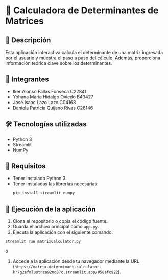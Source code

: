 # 📘 Calculadora de Determinantes de Matrices

## 📌 Descripción
Esta aplicación interactiva calcula el determinante de una matriz ingresada por el usuario y muestra el paso a paso del cálculo. Además, proporciona información teórica clave sobre los determinantes.

## 🧩 Integrantes
- Iker Alonso Fallas Fonseca C22841
- Yohana María Hidalgo Oviedo B43427
- José Isaac Lazo Lazo C04168
- Daniela Patricia Quijano Rivas C26146

## 🛠️ Tecnologías utilizadas
- Python 3
- Streamlit
- NumPy

## 📝 Requisitos
- Tener instalado Python 3.
- Tener instaladas las librerías necesarias:
  ```bash
  pip install streamlit numpy
  ```

## 🚀 Ejecución de la aplicación
1. Clona el repositorio o copia el código fuente.
2. Guarda el archivo principal como `app.py`.
3. Ejecuta la aplicación con el siguiente comando:
  ```bash
  streamlit run matrixCalculator.py
  ```

  ó

1. Accede a la aplicación desde tu navegador mediante la URL (`https://matrix-determinant-calculator-kr7g2efmlustnze92nd87c.streamlit.app/#58afc922`).
